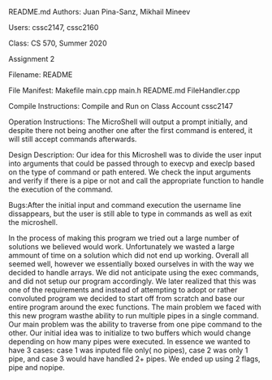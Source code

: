 README.md
Authors: Juan Pina-Sanz, Mikhail Mineev

Users: cssc2147, cssc2160

Class: CS 570, Summer 2020

Assignment 2

Filename: README

File Manifest: Makefile main.cpp main.h README.md FileHandler.cpp

Compile Instructions: Compile and Run on Class Account cssc2147

Operation Instructions: The MicroShell will output a prompt initially, and despite there not being another one after the first command is entered, it will still accept commands afterwards.

Design Description: Our idea for this Microshell was to divide the user input into arguments that could be passed through to execvp and execlp based on the type of command or path entered. We check the input arguments and verify if there is a pipe or not and call the appropriate function to handle the execution of the command.

Bugs:After the initial input and command execution the username line dissappears, but the user is still able to type in commands as well as exit the microshell.


In the process of making this program we tried out a large number of solutions we believed would work. Unfortunately we wasted a large ammount of time on a solution which did not end up working. Overall all seemed well, however we essentially boxed ourselves in with the way we decided to handle arrays. We did not anticipate using the exec commands, and did not setup our program accordingly. We later realized that this was one of the requirements and instead of attempting to adopt or rather convoluted program we decided to start off from scratch and base our entire program around the exec functions. The main problem we faced with this new program wasthe ability to run multiple pipes in a single command. Our main problem was the ability to traverse from one pipe command to the other. Our initial idea was to initialize to two buffers which would change depending on how many pipes were executed. In essence we wanted to have 3 cases: case 1 was inputed file only( no pipes), case 2 was only 1 pipe, and case 3 would have handled 2+ pipes.
We ended up using 2 flags, pipe and nopipe.
